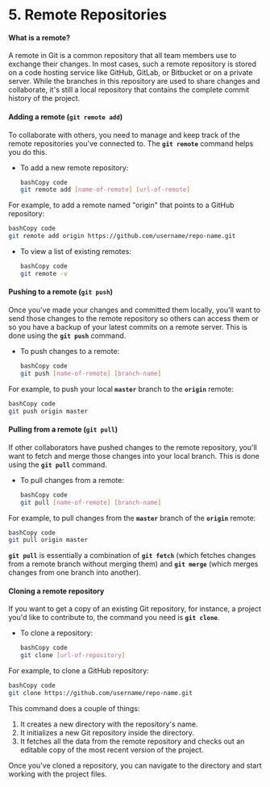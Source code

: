 # 5. Remote Repositories

#### **What is a remote?**

A remote in Git is a common repository that all team members use to exchange their changes. In most cases, such a remote repository is stored on a code hosting service like GitHub, GitLab, or Bitbucket or on a private server. While the branches in this repository are used to share changes and collaborate, it's still a local repository that contains the complete commit history of the project.

#### **Adding a remote (`git remote add`)**

To collaborate with others, you need to manage and keep track of the remote repositories you've connected to. The **`git remote`** command helps you do this.

*   To add a new remote repository:

    ```bash
    bashCopy code
    git remote add [name-of-remote] [url-of-remote]

    ```

For example, to add a remote named "origin" that points to a GitHub repository:

```bash
bashCopy code
git remote add origin https://github.com/username/repo-name.git

```

*   To view a list of existing remotes:

    ```bash
    bashCopy code
    git remote -v

    ```

#### **Pushing to a remote (`git push`)**

Once you've made your changes and committed them locally, you'll want to send those changes to the remote repository so others can access them or so you have a backup of your latest commits on a remote server. This is done using the **`git push`** command.

*   To push changes to a remote:

    ```bash
    bashCopy code
    git push [name-of-remote] [branch-name]

    ```

For example, to push your local **`master`** branch to the **`origin`** remote:

```bash
bashCopy code
git push origin master

```

#### **Pulling from a remote (`git pull`)**

If other collaborators have pushed changes to the remote repository, you'll want to fetch and merge those changes into your local branch. This is done using the **`git pull`** command.

*   To pull changes from a remote:

    ```bash
    bashCopy code
    git pull [name-of-remote] [branch-name]

    ```

For example, to pull changes from the **`master`** branch of the **`origin`** remote:

```bash
bashCopy code
git pull origin master

```

**`git pull`** is essentially a combination of **`git fetch`** (which fetches changes from a remote branch without merging them) and **`git merge`** (which merges changes from one branch into another).

#### **Cloning a remote repository**

If you want to get a copy of an existing Git repository, for instance, a project you'd like to contribute to, the command you need is **`git clone`**.

*   To clone a repository:

    ```bash
    bashCopy code
    git clone [url-of-repository]

    ```

For example, to clone a GitHub repository:

```bash
bashCopy code
git clone https://github.com/username/repo-name.git

```

This command does a couple of things:

1. It creates a new directory with the repository's name.
2. It initializes a new Git repository inside the directory.
3. It fetches all the data from the remote repository and checks out an editable copy of the most recent version of the project.

Once you've cloned a repository, you can navigate to the directory and start working with the project files.

